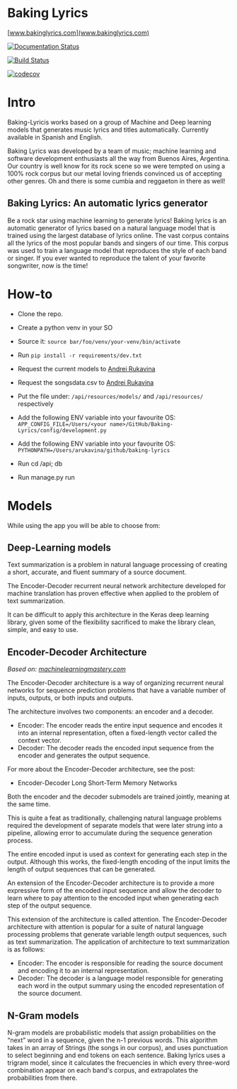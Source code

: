 Baking Lyrics
==============

[www.bakinglyrics.com](www.bakinglyrics.com)

[![Documentation Status](https://readthedocs.org/projects/baking-lyrics/badge/?version=latest)](https://baking-lyrics.readthedocs.io/en/latest/?badge=latest)

[![Build Status](https://travis-ci.org/arukavina/travis_python_test.svg?branch=master)](https://travis-ci.org/arukavina/travis_python_test)

[![codecov](https://codecov.io/gh/arukavina/travis_python_test/branch/master/graph/badge.svg)](https://codecov.io/gh/arukavina/travis_python_test)

# Intro

Baking-Lyricis works based on a group of Machine and Deep learning models that generates music lyrics and titles automatically.
Currently available in Spanish and English.

Baking Lyrics was developed by a team of music; machine learning and software development enthusiasts all the way from Buenos Aires, Argentina. Our country is well know for its rock scene so we were tempted on using a 100% rock corpus but our metal loving friends convinced us of accepting other genres. Oh and there is some cumbia and reggaeton in there as well!

## Baking Lyrics: An automatic lyrics generator

Be a rock star using machine learning to generate lyrics!
Baking lyrics is an automatic generator of lyrics based on a natural language model that is trained using the largest database of lyrics online.
The vast corpus contains all the lyrics of the most popular bands and singers of our time. This corpus was used to train a language model that reproduces the style of each band or singer. If you ever wanted to reproduce the talent of your favorite songwriter, now is the time!

# How-to

- Clone the repo.
- Create a python venv in your SO
- Source it: `source bar/foo/venv/your-venv/bin/activate`
- Run `pip install -r requirements/dev.txt`
- Request the current models to [Andrei Rukavina](mailto:rukavina.andrei@gmailcom)
- Request the songsdata.csv to [Andrei Rukavina](mailto:rukavina.andrei@gmailcom)
- Put the file under: `/api/resources/models/` and `/api/resources/` respectively 
- Add the following ENV variable into your favourite OS: `APP_CONFIG_FILE=/Users/<your name>/GitHub/Baking-Lyrics/config/development.py`
- Add the following ENV variable into your favourite OS: `PYTHONPATH=/Users/arukavina/github/baking-lyrics`
- Run cd /api; 
db 

- Run manage.py run

# Models

While using the app you will be able to choose from:

## Deep-Learning models

Text summarization is a problem in natural language processing of creating a short, accurate, and fluent summary of a source document.

The Encoder-Decoder recurrent neural network architecture developed for machine translation has proven effective when applied to the problem of text summarization.

It can be difficult to apply this architecture in the Keras deep learning library, given some of the flexibility sacrificed to make the library clean, simple, and easy to use.

## Encoder-Decoder Architecture

*Based on: [machinelearningmastery.com](https://machinelearningmastery.com/encoder-decoder-models-text-summarization-keras/)*

The Encoder-Decoder architecture is a way of organizing recurrent neural networks for sequence prediction problems that have a variable number of inputs, outputs, or both inputs and outputs.

The architecture involves two components: an encoder and a decoder.

* Encoder: The encoder reads the entire input sequence and encodes it into an internal representation, often a fixed-length vector called the context vector.
* Decoder: The decoder reads the encoded input sequence from the encoder and generates the output sequence.

For more about the Encoder-Decoder architecture, see the post:

* Encoder-Decoder Long Short-Term Memory Networks

Both the encoder and the decoder submodels are trained jointly, meaning at the same time.

This is quite a feat as traditionally, challenging natural language problems required the development of separate models that were later strung into a pipeline, allowing error to accumulate during the sequence generation process.

The entire encoded input is used as context for generating each step in the output. Although this works, the fixed-length encoding of the input limits the length of output sequences that can be generated.

An extension of the Encoder-Decoder architecture is to provide a more expressive form of the encoded input sequence and allow the decoder to learn where to pay attention to the encoded input when generating each step of the output sequence.

This extension of the architecture is called attention.
The Encoder-Decoder architecture with attention is popular for a suite of natural language processing problems that generate variable length output sequences, such as text summarization.
The application of architecture to text summarization is as follows:

* Encoder: The encoder is responsible for reading the source document and encoding it to an internal representation.
* Decoder: The decoder is a language model responsible for generating each word in the output summary using the encoded representation of the source document.

## N-Gram models

N-gram models are probabilistic models that assign probabilities on the “next” word in a sequence, given the n-1 previous words. This algorithm takes in an array of Strings (the songs in our corpus), and uses punctuation to select beginning and end tokens on each sentence.
Baking lyrics uses a trigram model, since it calculates the frecuencies in which every three-word combination appear on each band's corpus, and extrapolates the probabilities from there.
